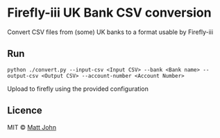 # Firefly-iii UK Bank CSV conversion

Convert CSV files from (some) UK banks to a format usable by Firefly-iii

## Run

    python ./convert.py --input-csv <Input CSV> --bank <Bank name> --output-csv <Output CSV> --account-number <Account Number>

Upload to firefly using the provided configuration

## Licence

MIT © [Matt John](matthew@dockstudios.co.uk)

